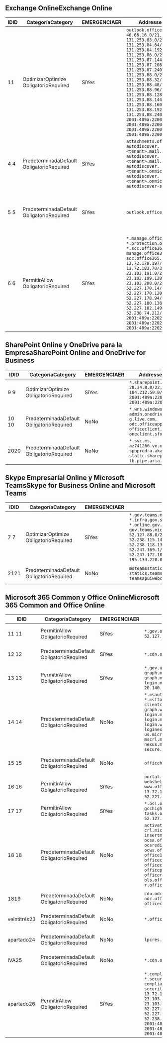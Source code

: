 <!--THIS FILE IS AUTOMATICALLY GENERATED. MANUAL CHANGES WILL BE OVERWRITTEN.-->
<!--Please contact the Office 365 Endpoints team with any questions.-->
<!--USGovGCCHigh endpoints version 2020062900-->
<!--File generated 2020-06-29 11:00:08.2314-->

## <a name="exchange-online"></a><span data-ttu-id="d119b-101">Exchange Online</span><span class="sxs-lookup"><span data-stu-id="d119b-101">Exchange Online</span></span>

<span data-ttu-id="d119b-102">ID</span><span class="sxs-lookup"><span data-stu-id="d119b-102">ID</span></span> | <span data-ttu-id="d119b-103">Categoría</span><span class="sxs-lookup"><span data-stu-id="d119b-103">Category</span></span> | <span data-ttu-id="d119b-104">EMERGENCIA</span><span class="sxs-lookup"><span data-stu-id="d119b-104">ER</span></span> | <span data-ttu-id="d119b-105">Addresses</span><span class="sxs-lookup"><span data-stu-id="d119b-105">Addresses</span></span> | <span data-ttu-id="d119b-106">Puertos</span><span class="sxs-lookup"><span data-stu-id="d119b-106">Ports</span></span>
-- | -------------------- | --- | ------------------------------------------------------------------------------------------------------------------------------------------------------------------------------------------------------------------------------------------------------------------------------------------------------------------------------------------------------------------------------------------------------------------------------------------------ | -------------------------------
<span data-ttu-id="d119b-107">1</span><span class="sxs-lookup"><span data-stu-id="d119b-107">1</span></span> | <span data-ttu-id="d119b-108">Optimizar</span><span class="sxs-lookup"><span data-stu-id="d119b-108">Optimize</span></span><BR><span data-ttu-id="d119b-109">Obligatorio</span><span class="sxs-lookup"><span data-stu-id="d119b-109">Required</span></span> | <span data-ttu-id="d119b-110">Sí</span><span class="sxs-lookup"><span data-stu-id="d119b-110">Yes</span></span> | `outlook.office365.us`<BR>`40.66.16.0/21, 131.253.83.0/26, 131.253.84.64/26, 131.253.84.192/26, 131.253.86.0/24, 131.253.87.144/28, 131.253.87.208/28, 131.253.87.240/28, 131.253.88.0/28, 131.253.88.32/28, 131.253.88.48/28, 131.253.88.96/28, 131.253.88.128/28, 131.253.88.144/28, 131.253.88.160/28, 131.253.88.192/28, 131.253.88.240/28, 2001:489a:2200:28::/62, 2001:489a:2200:3c::/62, 2001:489a:2200:44::/62, 2001:489a:2200:400::/56` | <span data-ttu-id="d119b-111">**TCP:** 443, 80</span><span class="sxs-lookup"><span data-stu-id="d119b-111">**TCP:** 443, 80</span></span>
<span data-ttu-id="d119b-112">4 </span><span class="sxs-lookup"><span data-stu-id="d119b-112">4</span></span> | <span data-ttu-id="d119b-113">Predeterminada</span><span class="sxs-lookup"><span data-stu-id="d119b-113">Default</span></span><BR><span data-ttu-id="d119b-114">Obligatorio</span><span class="sxs-lookup"><span data-stu-id="d119b-114">Required</span></span> | <span data-ttu-id="d119b-115">Sí</span><span class="sxs-lookup"><span data-stu-id="d119b-115">Yes</span></span> | `attachments.office365-net.us, autodiscover.<tenant>.mail.onmicrosoft.com, autodiscover.<tenant>.mail.onmicrosoft.us, autodiscover.<tenant>.onmicrosoft.com, autodiscover.<tenant>.onmicrosoft.us, autodiscover-s.office365.us` | <span data-ttu-id="d119b-116">**TCP:** 443, 80</span><span class="sxs-lookup"><span data-stu-id="d119b-116">**TCP:** 443, 80</span></span>
<span data-ttu-id="d119b-117">5 </span><span class="sxs-lookup"><span data-stu-id="d119b-117">5</span></span> | <span data-ttu-id="d119b-118">Predeterminada</span><span class="sxs-lookup"><span data-stu-id="d119b-118">Default</span></span><BR><span data-ttu-id="d119b-119">Obligatorio</span><span class="sxs-lookup"><span data-stu-id="d119b-119">Required</span></span> | <span data-ttu-id="d119b-120">Sí</span><span class="sxs-lookup"><span data-stu-id="d119b-120">Yes</span></span> | `outlook.office365.us` | <span data-ttu-id="d119b-121">**TCP:** 143, 25, 587, 993, 995</span><span class="sxs-lookup"><span data-stu-id="d119b-121">**TCP:** 143, 25, 587, 993, 995</span></span>
<span data-ttu-id="d119b-122">6 </span><span class="sxs-lookup"><span data-stu-id="d119b-122">6</span></span> | <span data-ttu-id="d119b-123">Permitir</span><span class="sxs-lookup"><span data-stu-id="d119b-123">Allow</span></span><BR><span data-ttu-id="d119b-124">Obligatorio</span><span class="sxs-lookup"><span data-stu-id="d119b-124">Required</span></span> | <span data-ttu-id="d119b-125">Sí</span><span class="sxs-lookup"><span data-stu-id="d119b-125">Yes</span></span> | `*.manage.office365.us, *.protection.office365.us, *.scc.office365.us, manage.office365.us, scc.office365.us`<BR>`13.72.179.197/32, 13.72.183.70/32, 23.103.191.0/24, 23.103.199.128/25, 23.103.208.0/22, 52.227.170.14/32, 52.227.170.120/32, 52.227.178.94/32, 52.227.180.138/32, 52.227.182.149/32, 52.238.74.212/32, 2001:489a:2202:4::/62, 2001:489a:2202:c::/62, 2001:489a:2202:2000::/63` | <span data-ttu-id="d119b-126">**TCP:** 25, 443</span><span class="sxs-lookup"><span data-stu-id="d119b-126">**TCP:** 25, 443</span></span>

## <a name="sharepoint-online-and-onedrive-for-business"></a><span data-ttu-id="d119b-127">SharePoint Online y OneDrive para la Empresa</span><span class="sxs-lookup"><span data-stu-id="d119b-127">SharePoint Online and OneDrive for Business</span></span>

<span data-ttu-id="d119b-128">ID</span><span class="sxs-lookup"><span data-stu-id="d119b-128">ID</span></span> | <span data-ttu-id="d119b-129">Categoría</span><span class="sxs-lookup"><span data-stu-id="d119b-129">Category</span></span> | <span data-ttu-id="d119b-130">EMERGENCIA</span><span class="sxs-lookup"><span data-stu-id="d119b-130">ER</span></span> | <span data-ttu-id="d119b-131">Addresses</span><span class="sxs-lookup"><span data-stu-id="d119b-131">Addresses</span></span> | <span data-ttu-id="d119b-132">Puertos</span><span class="sxs-lookup"><span data-stu-id="d119b-132">Ports</span></span>
-- | -------------------- | --- | ------------------------------------------------------------------------------------------------------------------------- | ----------------
<span data-ttu-id="d119b-133">9 </span><span class="sxs-lookup"><span data-stu-id="d119b-133">9</span></span> | <span data-ttu-id="d119b-134">Optimizar</span><span class="sxs-lookup"><span data-stu-id="d119b-134">Optimize</span></span><BR><span data-ttu-id="d119b-135">Obligatorio</span><span class="sxs-lookup"><span data-stu-id="d119b-135">Required</span></span> | <span data-ttu-id="d119b-136">Sí</span><span class="sxs-lookup"><span data-stu-id="d119b-136">Yes</span></span> | `*.sharepoint.us`<BR>`20.34.8.0/22, 104.212.50.0/23, 2001:489a:2204:2::/63, 2001:489a:2204:800::/54` | <span data-ttu-id="d119b-137">**TCP:** 443, 80</span><span class="sxs-lookup"><span data-stu-id="d119b-137">**TCP:** 443, 80</span></span>
<span data-ttu-id="d119b-138">10 </span><span class="sxs-lookup"><span data-stu-id="d119b-138">10</span></span> | <span data-ttu-id="d119b-139">Predeterminada</span><span class="sxs-lookup"><span data-stu-id="d119b-139">Default</span></span><BR><span data-ttu-id="d119b-140">Obligatorio</span><span class="sxs-lookup"><span data-stu-id="d119b-140">Required</span></span> | <span data-ttu-id="d119b-141">No</span><span class="sxs-lookup"><span data-stu-id="d119b-141">No</span></span> | `*.wns.windows.com, admin.onedrive.us, g.live.com, odc.officeapps.live.com, officeclient.microsoft.com, oneclient.sfx.ms` | <span data-ttu-id="d119b-142">**TCP:** 443, 80</span><span class="sxs-lookup"><span data-stu-id="d119b-142">**TCP:** 443, 80</span></span>
<span data-ttu-id="d119b-143">20</span><span class="sxs-lookup"><span data-stu-id="d119b-143">20</span></span> | <span data-ttu-id="d119b-144">Predeterminada</span><span class="sxs-lookup"><span data-stu-id="d119b-144">Default</span></span><BR><span data-ttu-id="d119b-145">Obligatorio</span><span class="sxs-lookup"><span data-stu-id="d119b-145">Required</span></span> | <span data-ttu-id="d119b-146">No</span><span class="sxs-lookup"><span data-stu-id="d119b-146">No</span></span> | `*.svc.ms, az741266.vo.msecnd.net, spoprod-a.akamaihd.net, static.sharepointonline.com, tb.pipe.aria.microsoft.com` | <span data-ttu-id="d119b-147">**TCP:** 443, 80</span><span class="sxs-lookup"><span data-stu-id="d119b-147">**TCP:** 443, 80</span></span>

## <a name="skype-for-business-online-and-microsoft-teams"></a><span data-ttu-id="d119b-148">Skype Empresarial Online y Microsoft Teams</span><span class="sxs-lookup"><span data-stu-id="d119b-148">Skype for Business Online and Microsoft Teams</span></span>

<span data-ttu-id="d119b-149">ID</span><span class="sxs-lookup"><span data-stu-id="d119b-149">ID</span></span> | <span data-ttu-id="d119b-150">Categoría</span><span class="sxs-lookup"><span data-stu-id="d119b-150">Category</span></span> | <span data-ttu-id="d119b-151">EMERGENCIA</span><span class="sxs-lookup"><span data-stu-id="d119b-151">ER</span></span> | <span data-ttu-id="d119b-152">Addresses</span><span class="sxs-lookup"><span data-stu-id="d119b-152">Addresses</span></span> | <span data-ttu-id="d119b-153">Puertos</span><span class="sxs-lookup"><span data-stu-id="d119b-153">Ports</span></span>
-- | -------------------- | --- | --------------------------------------------------------------------------------------------------------------------------------------------------------------------------------------------------------------------------------------------------------------------------------------------------------------------------------- | ---------------------------------------------------
<span data-ttu-id="d119b-154">7 </span><span class="sxs-lookup"><span data-stu-id="d119b-154">7</span></span> | <span data-ttu-id="d119b-155">Optimizar</span><span class="sxs-lookup"><span data-stu-id="d119b-155">Optimize</span></span><BR><span data-ttu-id="d119b-156">Obligatorio</span><span class="sxs-lookup"><span data-stu-id="d119b-156">Required</span></span> | <span data-ttu-id="d119b-157">Sí</span><span class="sxs-lookup"><span data-stu-id="d119b-157">Yes</span></span> | `*.gov.teams.microsoft.us, *.infra.gov.skypeforbusiness.us, *.online.gov.skypeforbusiness.us, gov.teams.microsoft.us`<BR>`52.127.88.0/21, 52.238.114.160/32, 52.238.115.146/32, 52.238.117.171/32, 52.238.118.132/32, 52.247.167.192/32, 52.247.169.1/32, 52.247.172.50/32, 52.247.172.103/32, 104.212.44.0/22, 195.134.228.0/22` | <span data-ttu-id="d119b-158">**TCP:** 443, 80</span><span class="sxs-lookup"><span data-stu-id="d119b-158">**TCP:** 443, 80</span></span><BR><span data-ttu-id="d119b-159">**UDP:** 3478, 3479, 3480, 3481</span><span class="sxs-lookup"><span data-stu-id="d119b-159">**UDP:** 3478, 3479, 3480, 3481</span></span>
<span data-ttu-id="d119b-160"> 21</span><span class="sxs-lookup"><span data-stu-id="d119b-160">21</span></span> | <span data-ttu-id="d119b-161">Predeterminada</span><span class="sxs-lookup"><span data-stu-id="d119b-161">Default</span></span><BR><span data-ttu-id="d119b-162">Obligatorio</span><span class="sxs-lookup"><span data-stu-id="d119b-162">Required</span></span> | <span data-ttu-id="d119b-163">No</span><span class="sxs-lookup"><span data-stu-id="d119b-163">No</span></span> | `msteamsstatics.blob.core.usgovcloudapi.net, statics.teams.microsoft.com, teamsapuiwebcontent.blob.core.usgovcloudapi.net` | <span data-ttu-id="d119b-164">**TCP:** 443</span><span class="sxs-lookup"><span data-stu-id="d119b-164">**TCP:** 443</span></span>

## <a name="microsoft-365-common-and-office-online"></a><span data-ttu-id="d119b-165">Microsoft 365 Common y Office Online</span><span class="sxs-lookup"><span data-stu-id="d119b-165">Microsoft 365 Common and Office Online</span></span>

<span data-ttu-id="d119b-166">ID</span><span class="sxs-lookup"><span data-stu-id="d119b-166">ID</span></span> | <span data-ttu-id="d119b-167">Categoría</span><span class="sxs-lookup"><span data-stu-id="d119b-167">Category</span></span> | <span data-ttu-id="d119b-168">EMERGENCIA</span><span class="sxs-lookup"><span data-stu-id="d119b-168">ER</span></span> | <span data-ttu-id="d119b-169">Addresses</span><span class="sxs-lookup"><span data-stu-id="d119b-169">Addresses</span></span> | <span data-ttu-id="d119b-170">Puertos</span><span class="sxs-lookup"><span data-stu-id="d119b-170">Ports</span></span>
-- | ------------------- | --- | ---------------------------------------------------------------------------------------------------------------------------------------------------------------------------------------------------------------------------------------------------------------------------------------------------------------------------------------------------------------------------------------------- | ----------------
<span data-ttu-id="d119b-171">11 </span><span class="sxs-lookup"><span data-stu-id="d119b-171">11</span></span> | <span data-ttu-id="d119b-172">Permitir</span><span class="sxs-lookup"><span data-stu-id="d119b-172">Allow</span></span><BR><span data-ttu-id="d119b-173">Obligatorio</span><span class="sxs-lookup"><span data-stu-id="d119b-173">Required</span></span> | <span data-ttu-id="d119b-174">Sí</span><span class="sxs-lookup"><span data-stu-id="d119b-174">Yes</span></span> | `*.gov.online.office365.us`<BR>`52.127.37.0/24, 52.127.82.0/23` | <span data-ttu-id="d119b-175">**TCP:** 443</span><span class="sxs-lookup"><span data-stu-id="d119b-175">**TCP:** 443</span></span>
<span data-ttu-id="d119b-176">12 </span><span class="sxs-lookup"><span data-stu-id="d119b-176">12</span></span> | <span data-ttu-id="d119b-177">Predeterminada</span><span class="sxs-lookup"><span data-stu-id="d119b-177">Default</span></span><BR><span data-ttu-id="d119b-178">Obligatorio</span><span class="sxs-lookup"><span data-stu-id="d119b-178">Required</span></span> | <span data-ttu-id="d119b-179">Sí</span><span class="sxs-lookup"><span data-stu-id="d119b-179">Yes</span></span> | `*.cdn.office365.us` | <span data-ttu-id="d119b-180">**TCP:** 443</span><span class="sxs-lookup"><span data-stu-id="d119b-180">**TCP:** 443</span></span>
<span data-ttu-id="d119b-181">13 </span><span class="sxs-lookup"><span data-stu-id="d119b-181">13</span></span> | <span data-ttu-id="d119b-182">Permitir</span><span class="sxs-lookup"><span data-stu-id="d119b-182">Allow</span></span><BR><span data-ttu-id="d119b-183">Obligatorio</span><span class="sxs-lookup"><span data-stu-id="d119b-183">Required</span></span> | <span data-ttu-id="d119b-184">Sí</span><span class="sxs-lookup"><span data-stu-id="d119b-184">Yes</span></span> | `*.gov.us.microsoftonline.com, graph.microsoft.us, graph.microsoftazure.us, login.microsoftonline.us`<BR>`20.140.232.0/23, 52.126.194.0/23` | <span data-ttu-id="d119b-185">**TCP:** 443</span><span class="sxs-lookup"><span data-stu-id="d119b-185">**TCP:** 443</span></span>
<span data-ttu-id="d119b-186">14 </span><span class="sxs-lookup"><span data-stu-id="d119b-186">14</span></span> | <span data-ttu-id="d119b-187">Predeterminada</span><span class="sxs-lookup"><span data-stu-id="d119b-187">Default</span></span><BR><span data-ttu-id="d119b-188">Obligatorio</span><span class="sxs-lookup"><span data-stu-id="d119b-188">Required</span></span> | <span data-ttu-id="d119b-189">No</span><span class="sxs-lookup"><span data-stu-id="d119b-189">No</span></span> | `*.msauth.net, *.msauthimages.us, *.msftauth.net, *.msftauthimages.us, clientconfig.microsoftonline-p.net, graph.windows.net, login.microsoftonline.com, login.microsoftonline-p.com, login.windows.net, loginex.microsoftonline.com, login-us.microsoftonline.com, mscrl.microsoft.com, nexus.microsoftonline-p.com, secure.aadcdn.microsoftonline-p.com` | <span data-ttu-id="d119b-190">**TCP:** 443</span><span class="sxs-lookup"><span data-stu-id="d119b-190">**TCP:** 443</span></span>
<span data-ttu-id="d119b-191">15 </span><span class="sxs-lookup"><span data-stu-id="d119b-191">15</span></span> | <span data-ttu-id="d119b-192">Predeterminada</span><span class="sxs-lookup"><span data-stu-id="d119b-192">Default</span></span><BR><span data-ttu-id="d119b-193">Obligatorio</span><span class="sxs-lookup"><span data-stu-id="d119b-193">Required</span></span> | <span data-ttu-id="d119b-194">No</span><span class="sxs-lookup"><span data-stu-id="d119b-194">No</span></span> | `officehome.msocdn.us, prod.msocdn.us` | <span data-ttu-id="d119b-195">**TCP:** 443, 80</span><span class="sxs-lookup"><span data-stu-id="d119b-195">**TCP:** 443, 80</span></span>
<span data-ttu-id="d119b-196">16 </span><span class="sxs-lookup"><span data-stu-id="d119b-196">16</span></span> | <span data-ttu-id="d119b-197">Permitir</span><span class="sxs-lookup"><span data-stu-id="d119b-197">Allow</span></span><BR><span data-ttu-id="d119b-198">Obligatorio</span><span class="sxs-lookup"><span data-stu-id="d119b-198">Required</span></span> | <span data-ttu-id="d119b-199">Sí</span><span class="sxs-lookup"><span data-stu-id="d119b-199">Yes</span></span> | `portal.office365.us, webshell.suite.office365.us, www.office365.us`<BR>`13.72.179.48/32, 52.227.167.206/32, 52.227.170.242/32` | <span data-ttu-id="d119b-200">**TCP:** 443, 80</span><span class="sxs-lookup"><span data-stu-id="d119b-200">**TCP:** 443, 80</span></span>
<span data-ttu-id="d119b-201">17 </span><span class="sxs-lookup"><span data-stu-id="d119b-201">17</span></span> | <span data-ttu-id="d119b-202">Permitir</span><span class="sxs-lookup"><span data-stu-id="d119b-202">Allow</span></span><BR><span data-ttu-id="d119b-203">Obligatorio</span><span class="sxs-lookup"><span data-stu-id="d119b-203">Required</span></span> | <span data-ttu-id="d119b-204">Sí</span><span class="sxs-lookup"><span data-stu-id="d119b-204">Yes</span></span> | `*.osi.office365.us, gcchigh.loki.office365.us, tasks.office365.us`<BR>`52.127.240.0/20, 2001:489a:2206::/48` | <span data-ttu-id="d119b-205">**TCP:** 443</span><span class="sxs-lookup"><span data-stu-id="d119b-205">**TCP:** 443</span></span>
<span data-ttu-id="d119b-206">18 </span><span class="sxs-lookup"><span data-stu-id="d119b-206">18</span></span> | <span data-ttu-id="d119b-207">Predeterminada</span><span class="sxs-lookup"><span data-stu-id="d119b-207">Default</span></span><BR><span data-ttu-id="d119b-208">Obligatorio</span><span class="sxs-lookup"><span data-stu-id="d119b-208">Required</span></span> | <span data-ttu-id="d119b-209">No</span><span class="sxs-lookup"><span data-stu-id="d119b-209">No</span></span> | `activation.sls.microsoft.com, crl.microsoft.com, go.microsoft.com, insertmedia.bing.office.net, ocsa.officeapps.live.com, ocsredir.officeapps.live.com, ocws.officeapps.live.com, office15client.microsoft.com, officecdn.microsoft.com, officecdn.microsoft.com.edgesuite.net, officepreviewredir.microsoft.com, officeredir.microsoft.com, ols.officeapps.live.com, r.office.microsoft.com` | <span data-ttu-id="d119b-210">**TCP:** 443, 80</span><span class="sxs-lookup"><span data-stu-id="d119b-210">**TCP:** 443, 80</span></span>
<span data-ttu-id="d119b-211">18</span><span class="sxs-lookup"><span data-stu-id="d119b-211">19</span></span> | <span data-ttu-id="d119b-212">Predeterminada</span><span class="sxs-lookup"><span data-stu-id="d119b-212">Default</span></span><BR><span data-ttu-id="d119b-213">Obligatorio</span><span class="sxs-lookup"><span data-stu-id="d119b-213">Required</span></span> | <span data-ttu-id="d119b-214">No</span><span class="sxs-lookup"><span data-stu-id="d119b-214">No</span></span> | `cdn.odc.officeapps.live.com, odc.officeapps.live.com, officeclient.microsoft.com` | <span data-ttu-id="d119b-215">**TCP:** 443, 80</span><span class="sxs-lookup"><span data-stu-id="d119b-215">**TCP:** 443, 80</span></span>
<span data-ttu-id="d119b-216">veintitrés</span><span class="sxs-lookup"><span data-stu-id="d119b-216">23</span></span> | <span data-ttu-id="d119b-217">Predeterminada</span><span class="sxs-lookup"><span data-stu-id="d119b-217">Default</span></span><BR><span data-ttu-id="d119b-218">Obligatorio</span><span class="sxs-lookup"><span data-stu-id="d119b-218">Required</span></span> | <span data-ttu-id="d119b-219">No</span><span class="sxs-lookup"><span data-stu-id="d119b-219">No</span></span> | `*.office365.us` | <span data-ttu-id="d119b-220">**TCP:** 443, 80</span><span class="sxs-lookup"><span data-stu-id="d119b-220">**TCP:** 443, 80</span></span>
<span data-ttu-id="d119b-221">apartado</span><span class="sxs-lookup"><span data-stu-id="d119b-221">24</span></span> | <span data-ttu-id="d119b-222">Predeterminada</span><span class="sxs-lookup"><span data-stu-id="d119b-222">Default</span></span><BR><span data-ttu-id="d119b-223">Obligatorio</span><span class="sxs-lookup"><span data-stu-id="d119b-223">Required</span></span> | <span data-ttu-id="d119b-224">No</span><span class="sxs-lookup"><span data-stu-id="d119b-224">No</span></span> | `lpcres.delve.office.com` | <span data-ttu-id="d119b-225">**TCP:** 443</span><span class="sxs-lookup"><span data-stu-id="d119b-225">**TCP:** 443</span></span>
<span data-ttu-id="d119b-226">IVA</span><span class="sxs-lookup"><span data-stu-id="d119b-226">25</span></span> | <span data-ttu-id="d119b-227">Predeterminada</span><span class="sxs-lookup"><span data-stu-id="d119b-227">Default</span></span><BR><span data-ttu-id="d119b-228">Obligatorio</span><span class="sxs-lookup"><span data-stu-id="d119b-228">Required</span></span> | <span data-ttu-id="d119b-229">No</span><span class="sxs-lookup"><span data-stu-id="d119b-229">No</span></span> | `*.cdn.office.net` | <span data-ttu-id="d119b-230">**TCP:** 443</span><span class="sxs-lookup"><span data-stu-id="d119b-230">**TCP:** 443</span></span>
<span data-ttu-id="d119b-231">apartado</span><span class="sxs-lookup"><span data-stu-id="d119b-231">26</span></span> | <span data-ttu-id="d119b-232">Permitir</span><span class="sxs-lookup"><span data-stu-id="d119b-232">Allow</span></span><BR><span data-ttu-id="d119b-233">Obligatorio</span><span class="sxs-lookup"><span data-stu-id="d119b-233">Required</span></span> | <span data-ttu-id="d119b-234">Sí</span><span class="sxs-lookup"><span data-stu-id="d119b-234">Yes</span></span> | `*.compliance.microsoft.us, *.security.microsoft.us, compliance.microsoft.us, security.microsoft.us`<BR>`13.72.179.197/32, 13.72.183.70/32, 23.103.191.0/24, 23.103.199.128/25, 23.103.208.0/22, 52.227.170.14/32, 52.227.170.120/32, 52.227.178.94/32, 52.227.180.138/32, 52.227.182.149/32, 52.238.74.212/32, 2001:489a:2202:4::/62, 2001:489a:2202:c::/62, 2001:489a:2202:2000::/63` | <span data-ttu-id="d119b-235">**TCP:** 443, 80</span><span class="sxs-lookup"><span data-stu-id="d119b-235">**TCP:** 443, 80</span></span>
